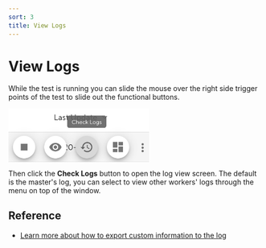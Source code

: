 ```yaml
---
sort: 3
title: View Logs
---
```


# View Logs

While the test is running you can slide the mouse over the right side trigger points of the test to slide out the functional buttons.

<style>
    img[alt=pic00000005] { 
        display: block;
        width: 280px; 
    }
</style>
![pic00000005](/assets/images/pic00000005.png)

Then click the **Check Logs** button to open the log view screen. 
The default is the master's log, you can select to view other workers' logs through the menu on top of the window.

## Reference

* [Learn more about how to export custom information to the log](/ScriptGuides/GettingJsonData.html)
